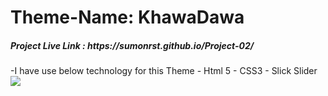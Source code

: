 # Theme-Name: KhawaDawa
<h5> Project Live Link : https://sumonrst.github.io/Project-02/</h5>
-I have use below technology for this Theme
- Html 5
- CSS3
- Slick Slider 
<img src="assets/images/screenshort-resturent.png">
